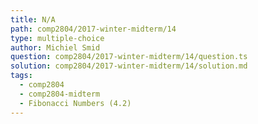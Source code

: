 ```yaml
---
title: N/A
path: comp2804/2017-winter-midterm/14
type: multiple-choice
author: Michiel Smid
question: comp2804/2017-winter-midterm/14/question.ts
solution: comp2804/2017-winter-midterm/14/solution.md
tags:
  - comp2804
  - comp2804-midterm
  - Fibonacci Numbers (4.2)
---
```

